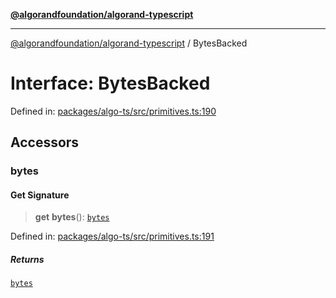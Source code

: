 [**@algorandfoundation/algorand-typescript**](../README.md)

***

[@algorandfoundation/algorand-typescript](../README.md) / BytesBacked

# Interface: BytesBacked

Defined in: [packages/algo-ts/src/primitives.ts:190](https://github.com/algorandfoundation/puya-ts/blob/14c9827d80da81ff08b4923e997ba22be04aa0db/packages/algo-ts/src/primitives.ts#L190)

## Accessors

### bytes

#### Get Signature

> **get** **bytes**(): [`bytes`](../type-aliases/bytes.md)

Defined in: [packages/algo-ts/src/primitives.ts:191](https://github.com/algorandfoundation/puya-ts/blob/14c9827d80da81ff08b4923e997ba22be04aa0db/packages/algo-ts/src/primitives.ts#L191)

##### Returns

[`bytes`](../type-aliases/bytes.md)
